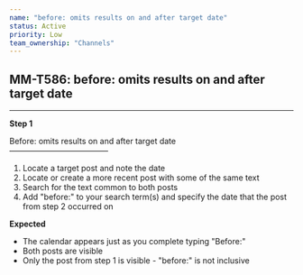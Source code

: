 ```yaml
---
name: "before: omits results on and after target date"
status: Active
priority: Low
team_ownership: "Channels"
---
```


## MM-T586: before: omits results on and after target date

---

**Step 1**

Before: omits results on and after target date\
–––––––––––––––––––––––––

1. Locate a target post and note the date
2. Locate or create a more recent post with some of the same text
3. Search for the text common to both posts
4. Add "before:" to your search term(s) and specify the date that the post from step 2 occurred on

**Expected**

- The calendar appears just as you complete typing "Before:"
- Both posts are visible
- Only the post from step 1 is visible - "before:" is not inclusive
